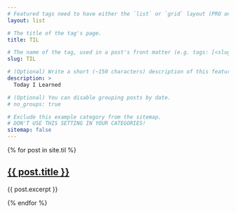 ```yaml
---
# Featured tags need to have either the `list` or `grid` layout (PRO only).
layout: list

# The title of the tag's page.
title: TIL

# The name of the tag, used in a post's front matter (e.g. tags: [<slug>]).
slug: TIL

# (Optional) Write a short (~150 characters) description of this featured tag.
description: >
  Today I Learned

# (Optional) You can disable grouping posts by date.
# no_groups: true

# Exclude this example category from the sitemap.
# DON'T USE THIS SETTING IN YOUR CATEGORIES!
sitemap: false
---
```


{% for post in site.til %}

  <h2><a href="{{ post.url }}">{{ post.title }}</a></h2>
  <p>{{ post.excerpt }}</p>
{% endfor %}
